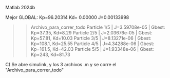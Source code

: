 Matlab 2024b

Mejor GLOBAL: Kp=96.20314  Kd= 0.00000   J=0.00133998
>> Archivo_para_correr_todo
Particle 1/5 | J=3.59708e-05 | Gbest: Kp=37.35, Kd=8.29
Particle 2/5 | J=2.03676e-05 | Gbest: Kp=57.81, Kd=10.03
Particle 3/5 | J=8.13271e-06 | Gbest: Kp=108.1, Kd=25.55
Particle 4/5 | J=4.34288e-06 | Gbest: Kp=161.5, Kd=42.03
Particle 5/5 | J=1.93348e-06 | Gbest: Kp=243, Kd=81.73

C) Se abre simulink, y los 3 archivos .m y se corre el "Archivo_para_correr_todo"

